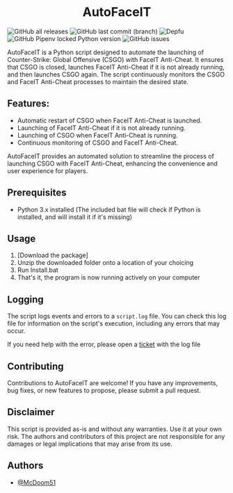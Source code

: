 <h1 align="center">AutoFaceIT</h1>

![GitHub all releases](https://img.shields.io/github/downloads/McDoom51/AutoFaceIT/total?style=for-the-badge)
![GitHub last commit (branch)](https://img.shields.io/github/last-commit/mcdoom51/autofaceit/main?style=for-the-badge)
![Depfu](https://img.shields.io/depfu/dependencies/github/mcdoom51/autofaceit?style=for-the-badge)
![GitHub Pipenv locked Python version](https://img.shields.io/github/pipenv/locked/python-version/mcdoom51/autofaceit?style=for-the-badge)
![GitHub issues](https://img.shields.io/github/issues/mcdoom51/autofaceit?style=for-the-badge)

AutoFaceIT is a Python script designed to automate the launching of Counter-Strike: Global Offensive (CSGO) with FaceIT Anti-Cheat. It ensures that CSGO is closed, launches FaceIT Anti-Cheat if it is not already running, and then launches CSGO again. The script continuously monitors the CSGO and FaceIT Anti-Cheat processes to maintain the desired state.

## Features:
- Automatic restart of CSGO when FaceIT Anti-Cheat is launched.
- Launching of FaceIT Anti-Cheat if it is not already running.
- Launching of CSGO when FaceIT Anti-Cheat is running.
- Continuous monitoring of CSGO and FaceIT Anti-Cheat.

AutoFaceIT provides an automated solution to streamline the process of launching CSGO with FaceIT Anti-Cheat, enhancing the convenience and user experience for players.

## Prerequisites

- Python 3.x installed (The included bat file will check if Python is installed, and will install it if it's missing)

## Usage

1. [Download the package]
2. Unzip the downloaded folder onto a location of your choicing
3. Run Install.bat
4. That's it, the program is now running actively on your computer

## Logging

The script logs events and errors to a `script.log` file. You can check this log file for information on the script's execution, including any errors that may occur.

If you need help with the error, please open a [ticket](https://github.com/McDoom51/AutoFaceIT/issues/new) with the log file

## Contributing

Contributions to AutoFaceIT are welcome! If you have any improvements, bug fixes, or new features to propose, please submit a pull request.

## Disclaimer

This script is provided as-is and without any warranties. Use it at your own risk. The authors and contributors of this project are not responsible for any damages or legal implications that may arise from its use.

## Authors

- [@McDoom51](https://www.github.com/McDoom51)
